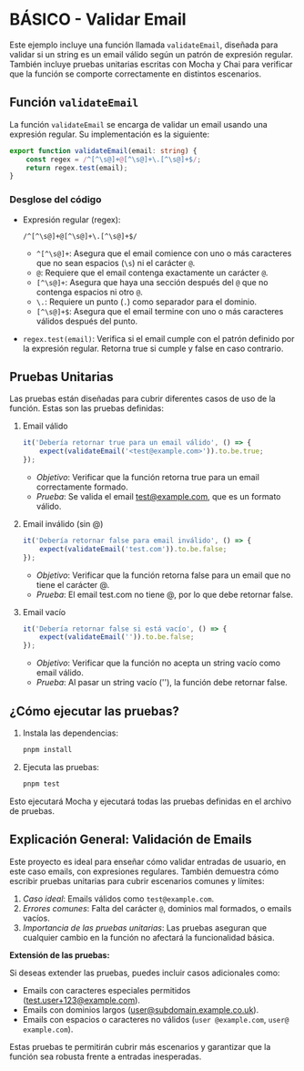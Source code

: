 # BÁSICO - Validar Email

Este ejemplo incluye una función llamada `validateEmail`, diseñada para validar si un string es un email válido según un patrón de expresión regular. También incluye pruebas unitarias escritas con Mocha y Chai para verificar que la función se comporte correctamente en distintos escenarios.

## Función `validateEmail`

La función `validateEmail` se encarga de validar un email usando una expresión regular. Su implementación es la siguiente:

```ts
export function validateEmail(email: string) {
    const regex = /^[^\s@]+@[^\s@]+\.[^\s@]+$/;
    return regex.test(email);
}
```

### Desglose del código

- Expresión regular (regex):

  ```regex
  /^[^\s@]+@[^\s@]+\.[^\s@]+$/
  ```

  - `^[^\s@]+`: Asegura que el email comience con uno o más caracteres que no sean espacios (`\s`) ni el carácter `@`.
  - `@`: Requiere que el email contenga exactamente un carácter `@`.
  - `[^\s@]+`: Asegura que haya una sección después del `@` que no contenga espacios ni otro `@`.
  - `\.`: Requiere un punto (`.`) como separador para el dominio.
  - `[^\s@]+$`: Asegura que el email termine con uno o más caracteres válidos después del punto.

- `regex.test(email)`: Verifica si el email cumple con el patrón definido por la expresión regular. Retorna true si cumple y false en caso contrario.

## Pruebas Unitarias

Las pruebas están diseñadas para cubrir diferentes casos de uso de la función. Estas son las pruebas definidas:

1. Email válido

   ```ts
   it('Debería retornar true para un email válido', () => {
       expect(validateEmail('<test@example.com>')).to.be.true;
   });
   ```

   - *Objetivo*: Verificar que la función retorna true para un email correctamente formado.
   - *Prueba*: Se valida el email <test@example.com>, que es un formato válido.

2. Email inválido (sin @)

   ```ts
   it('Debería retornar false para email inválido', () => {
       expect(validateEmail('test.com')).to.be.false;
   });
   ```

   - *Objetivo*: Verificar que la función retorna false para un email que no tiene el carácter @.
   - *Prueba*: El email test.com no tiene @, por lo que debe retornar false.

3. Email vacío

   ```ts
   it('Debería retornar false si está vacío', () => {
       expect(validateEmail('')).to.be.false;
   });
   ```

   - *Objetivo*: Verificar que la función no acepta un string vacío como email válido.
   - *Prueba*: Al pasar un string vacío (''), la función debe retornar false.

## ¿Cómo ejecutar las pruebas?

1. Instala las dependencias:

   ```bash
   pnpm install
   ```

2. Ejecuta las pruebas:

   ```bash
   pnpm test
   ```

Esto ejecutará Mocha y ejecutará todas las pruebas definidas en el archivo de pruebas.

## Explicación General: Validación de Emails

Este proyecto es ideal para enseñar cómo validar entradas de usuario, en este caso emails, con expresiones regulares. También demuestra cómo escribir pruebas unitarias para cubrir escenarios comunes y límites:

1. *Caso ideal*: Emails válidos como `test@example.com`.
2. *Errores comunes*: Falta del carácter `@`, dominios mal formados, o emails vacíos.
3. *Importancia de las pruebas unitarias*: Las pruebas aseguran que cualquier cambio en la función no afectará la funcionalidad básica.

**Extensión de las pruebas:**

Si deseas extender las pruebas, puedes incluir casos adicionales como:

- Emails con caracteres especiales permitidos (<test.user+123@example.com>).
- Emails con dominios largos (<user@subdomain.example.co.uk>).
- Emails con espacios o caracteres no válidos (`user @example.com`, `user@ example.com`).

Estas pruebas te permitirán cubrir más escenarios y garantizar que la función sea robusta frente a entradas inesperadas.
